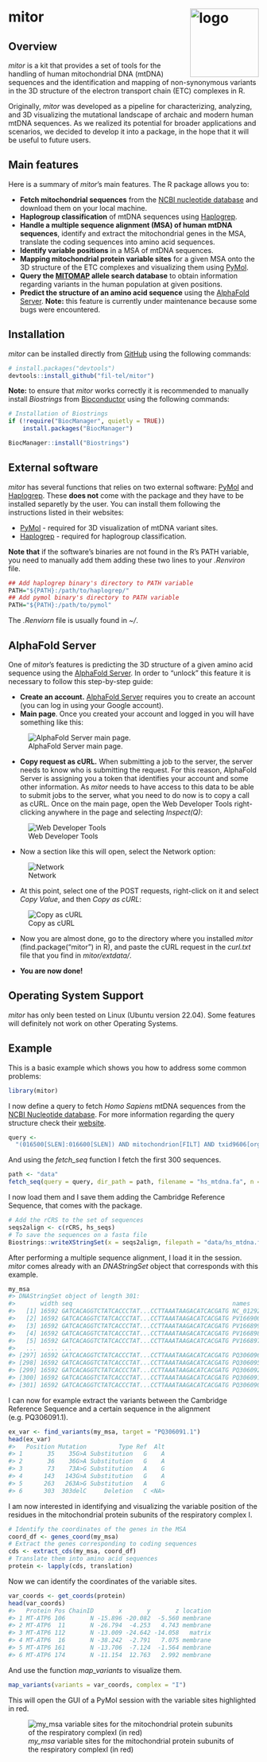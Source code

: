
<!-- README.md is generated from README.Rmd. Please edit that file -->

# mitor <img src="man/figures/logo.png" align="right" height="138" alt="logo"/>

<!-- badges: start -->
<!-- badges: end -->

## Overview

*mitor* is a kit that provides a set of tools for the handling of human
mitochondrial DNA (mtDNA) sequences and the identification and mapping
of non-synonymous variants in the 3D structure of the electron transport
chain (ETC) complexes in R.

Originally, *mitor* was developed as a pipeline for characterizing,
analyzing, and 3D visualizing the mutational landscape of archaic and
modern human mtDNA sequences. As we realized its potential for broader
applications and scenarios, we decided to develop it into a package, in
the hope that it will be useful to future users.

## Main features

Here is a summary of *mitor*’s main features. The R package allows you
to:

- **Fetch mitochondrial sequences** from the [NCBI nucleotide
  database](https://www.ncbi.nlm.nih.gov/nucleotide/) and download them
  on your local machine.
- **Haplogroup classification** of mtDNA sequences using
  [Haplogrep](https://haplogrep.i-med.ac.at/).
- **Handle a multiple sequence alignment (MSA) of human mtDNA
  sequences**, identify and extract the mitochondrial genes in the MSA,
  translate the coding sequences into amino acid sequences.
- **Identify variable positions** in a MSA of mtDNA sequences.
- **Mapping mitochondrial protein variable sites** for a given MSA onto
  the 3D structure of the ETC complexes and visualizing them using
  [PyMol](https://www.pymol.org/).
- **Query the [MITOMAP](https://www.mitomap.org/allelesearch.html)
  allele search database** to obtain information regarding variants in
  the human population at given positions.
- **Predict the structure of an amino acid sequence** using the
  [AlphaFold Server](https://alphafoldserver.com/). **Note:** this
  feature is currently under maintenance because some bugs were
  encountered.

## Installation

*mitor* can be installed directly from [GitHub](https://github.com/)
using the following commands:

``` r
# install.packages("devtools")
devtools::install_github("fil-tel/mitor")
```

**Note:** to ensure that *mitor* works correctly it is recommended to
manually install *Biostrings* from
[Bioconductor](https://www.bioconductor.org/) using the following
commands:

``` r
# Installation of Biostrings
if (!require("BiocManager", quietly = TRUE))
    install.packages("BiocManager")

BiocManager::install("Biostrings")
```

## External software

*mitor* has several functions that relies on two external software:
[PyMol](https://www.pymol.org/) and
[Haplogrep](https://haplogrep.i-med.ac.at/). These **does not** come
with the package and they have to be installed separetly by the user.
You can install them following the instructions listed in their
websites:

- [PyMol](https://pymol.org/dokuwiki/doku.php?id=installation) -
  required for 3D visualization of mtDNA variant sites.
- [Haplogrep](https://haplogrep.readthedocs.io/en/latest/installation/) -
  required for haplogroup classification.

**Note that** if the software’s binaries are not found in the R’s PATH
variable, you need to manually add them adding these two lines to your
*.Renviron* file.

``` r
## Add haplogrep binary's directory to PATH variable
PATH="${PATH}:/path/to/haplogrep/"
## Add pymol binary's directory to PATH variable
PATH="${PATH}:/path/to/pymol"
```

The *.Renviorn* file is usually found in *~/*.

## AlphaFold Server

One of *mitor*’s features is predicting the 3D structure of a given
amino acid sequence using the [AlphaFold
Server](https://alphafoldserver.com/). In order to “unlock” this feature
it is necessary to follow this step-by-step guide:

- **Create an account.** [AlphaFold
  Server](https://alphafoldserver.com/) requires you to create an
  account (you can log in using your Google account).
- **Main page**. Once you created your account and logged in you will
  have something like this:

<figure>
<img src="man/figures/alphafold_main.png"
alt="AlphaFold Server main page." />
<figcaption aria-hidden="true">AlphaFold Server main page.</figcaption>
</figure>

- **Copy request as cURL.** When submitting a job to the server, the
  server needs to know who is submitting the request. For this reason,
  AlphaFold Server is assigning you a token that identifies your account
  and some other information. As *mitor* needs to have access to this
  data to be able to submit jobs to the server, what you need to do now
  is to copy a call as cURL. Once on the main page, open the Web
  Developer Tools right-clicking anywhere in the page and selecting
  *Inspect(Q)*:

<figure>
<img src="man/figures/inspect.png" alt="Web Developer Tools" />
<figcaption aria-hidden="true">Web Developer Tools</figcaption>
</figure>

- Now a section like this will open, select the Network option:

<figure>
<img src="man/figures/network.png" alt="Network" />
<figcaption aria-hidden="true">Network</figcaption>
</figure>

- At this point, select one of the POST requests, right-click on it and
  select *Copy Value*, and then *Copy as cURL*:

<figure>
<img src="man/figures/curl.png" alt="Copy as cURL" />
<figcaption aria-hidden="true">Copy as cURL</figcaption>
</figure>

- Now you are almost done, go to the directory where you installed
  *mitor* (find.package(“mitor”) in R), and paste the cURL request in
  the *curl.txt* file that you find in *mitor/extdata/*.

- **You are now done!**

## Operating System Support

*mitor* has only been tested on Linux (Ubuntu version 22.04). Some
features will definitely not work on other Operating Systems.

## Example

This is a basic example which shows you how to address some common
problems:

``` r
library(mitor)
```

I now define a query to fetch *Homo Sapiens* mtDNA sequences from the
[NCBI Nucleotide database](https://www.ncbi.nlm.nih.gov/nucleotide/).
For more information regarding the query structure check their
[website](https://www.ncbi.nlm.nih.gov/books/NBK44863/).

``` r
query <-
  "(016500[SLEN]:016600[SLEN]) AND mitochondrion[FILT] AND txid9606[orgn] NOT txid63221[orgn] NOT txid741158[orgn] NOT NC_012920.1[accn]"
```

And using the *fetch_seq* function I fetch the first 300 sequences.

``` r
path <- "data"
fetch_seq(query = query, dir_path = path, filename = "hs_mtdna.fa", n = 300)
```

I now load them and I save them adding the Cambridge Reference Sequence,
that comes with the package.

``` r
# Add the rCRS to the set of sequences 
seqs2align <- c(rCRS, hs_seqs)
# To save the sequences on a fasta file
Biostrings::writeXStringSet(x = seqs2align, filepath = "data/hs_mtdna.fa")
```

After performing a multiple sequence alignment, I load it in the
session. *mitor* comes already with an *DNAStringSet* object that
corresponds with this example.

``` r
my_msa
#> DNAStringSet object of length 301:
#>       width seq                                             names               
#>   [1] 16592 GATCACAGGTCTATCACCCTAT...CCTTAAATAAGACATCACGATG NC_012920
#>   [2] 16592 GATCACAGGTCTATCACCCTAT...CCTTAAATAAGACATCACGATG PV166900.1
#>   [3] 16592 GATCACAGGTCTATCACCCTAT...CCTTAAATAAGACATCACGATG PV166899.1
#>   [4] 16592 GATCACAGGTCTATCACCCTAT...CCTTAAATAAGACATCACGATG PV166898.1
#>   [5] 16592 GATCACAGGTCTATCACCCTAT...CCTTAAATAAGACATCACGATG PV166897.1
#>   ...   ... ...
#> [297] 16592 GATCACAGGTCTATCACCCTAT...CCTTAAATAAGACATCACGATG PQ306096.1
#> [298] 16592 GATCACAGGTCTATCACCCTAT...CCTTAAATAAGACATCACGATG PQ306095.1
#> [299] 16592 GATCACAGGTCTATCACCCTAT...CCTTAAATAAGACATCACGATG PQ306092.1
#> [300] 16592 GATCACAGGTCTATCACCCTAT...CCTTAAATAAGACATCACGATG PQ306091.1
#> [301] 16592 GATCACAGGTCTATCACCCTAT...CCTTAAATAAGACATCACGATG PQ306090.1
```

I can now for example extract the variants between the Cambridge
Reference Sequence and a certain sequence in the alignment
(e.g. PQ306091.1).

``` r
ex_var <- find_variants(my_msa, target = "PQ306091.1")
head(ex_var)
#>   Position Mutation         Type Ref  Alt
#> 1       35    35G>A Substitution   G    A
#> 2       36    36G>A Substitution   G    A
#> 3       73    73A>G Substitution   A    G
#> 4      143   143G>A Substitution   G    A
#> 5      263   263A>G Substitution   A    G
#> 6      303  303delC     Deletion   C <NA>
```

I am now interested in identifying and visualizing the variable position
of the residues in the mitochondrial protein subunits of the respiratory
complex I.

``` r
# Identify the coordinates of the genes in the MSA
coord_df <- genes_coord(my_msa)
# Extract the genes corresponding to coding sequences
cds <- extract_cds(my_msa, coord_df)
# Translate them into amino acid sequences
protein <- lapply(cds, translation)
```

Now we can identify the coordinates of the variable sites.

``` r
var_coords <- get_coords(protein)
head(var_coords)
#>   Protein Pos ChainID       x       y       z location
#> 1 MT-ATP6 106       N -15.896 -20.082  -5.560 membrane
#> 2 MT-ATP6  11       N -26.794  -4.253   4.743 membrane
#> 3 MT-ATP6 112       N -13.009 -24.642 -14.058   matrix
#> 4 MT-ATP6  16       N -38.242  -2.791   7.075 membrane
#> 5 MT-ATP6 161       N -13.706  -7.124  -1.564 membrane
#> 6 MT-ATP6 174       N -11.154  12.763   2.992 membrane
```

And use the function *map_variants* to visualize them.

``` r
map_variants(variants = var_coords, complex = "I")
```

This will open the GUI of a PyMol session with the variable sites
highlighted in red.

<figure>
<img src="man/figures/compI.png"
alt="my_msa variable sites for the mitochondrial protein subunits of the respiratory complexI (in red)" />
<figcaption aria-hidden="true"><em>my_msa</em> variable sites for the
mitochondrial protein subunits of the respiratory complexI (in
red)</figcaption>
</figure>
